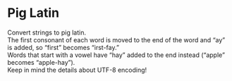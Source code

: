 # Pig Latin

Convert strings to pig latin.\
The first consonant of each word is moved to the end of the word and “ay” is added, so “first” becomes “irst-fay.”\
Words that start with a vowel have “hay” added to the end instead (“apple” becomes “apple-hay”).\
Keep in mind the details about UTF-8 encoding!
